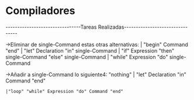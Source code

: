 # Compiladores
--------------------------------Tareas Realizadas--------------------------------

->Eliminar de single-Command estas otras alternativas:
    | "begin" Command "end"
    | "let" Declaration "in" single-Command
    | "if" Expression "then" single-Command "else" single-Command
    | "while" Expression "do" single-Command

->Añadir a single-Command lo siguiente4:
	"nothing"
	| "let" Declaration "in" Command "end"
	
	|"loop" "while" Expression "do" Command "end"
